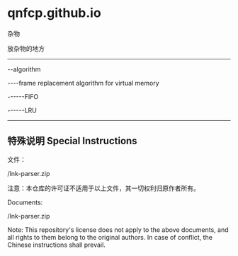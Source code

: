 # qnfcp.github.io
杂物

放杂物的地方

--------------------------------------------------------------------
--algorithm

----frame replacement algorithm for virtual memory

------FIFO

------LRU

--------------------------------------------------------------------

## 特殊说明 Special Instructions
文件：

/lnk-parser.zip

注意：本仓库的许可证不适用于以上文件，其一切权利归原作者所有。

Documents:

/lnk-parser.zip

Note: This repository's license does not apply to the above documents, and all rights to them belong to the original authors.
In case of conflict, the Chinese instructions shall prevail.
